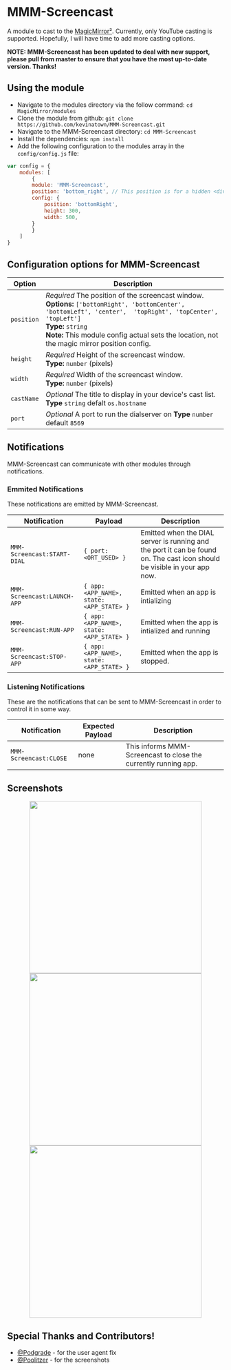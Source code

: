 # MMM-Screencast
A module to cast to the [MagicMirror²](https://github.com/MichMich/MagicMirror/). Currently, only YouTube casting is supported. Hopefully, I will have time to add more casting options.

**NOTE: MMM-Screencast has been updated to deal with new support, please pull from master to ensure that you have the most up-to-date version. Thanks!**

## Using the module

* Navigate to the modules directory via the follow command: `cd MagicMirror/modules`
* Clone the module from github: `git clone https://github.com/kevinatown/MMM-Screencast.git`
* Navigate to the MMM-Screencast directory: `cd MMM-Screencast`
* Install the dependencies: `npm install`
* Add the following configuration to the modules array in the `config/config.js` file:
```js
var config = {
    modules: [
        {
		module: 'MMM-Screencast',
		position: 'bottom_right', // This position is for a hidden <div /> and not the screencast window
		config: {
			position: 'bottomRight',
			height: 300,
			width: 500,
		}
        }
    ]
}
```

## Configuration options for MMM-Screencast

| Option    | Description
|---------- |-----------
| `position`| *Required* The position of the screencast window. <br>**Options:** `['bottomRight', 'bottomCenter', 'bottomLeft', 'center',  'topRight', 'topCenter', 'topLeft']` <br>**Type:** `string` <br>**Note:** This module config actual sets the location, not the magic mirror position config.
| `height`  | *Required* Height of the screencast window. <br>**Type:** `number` (pixels)
| `width`   | *Required* Width of the screencast window. <br>**Type:** `number` (pixels)
| `castName`| *Optional* The title to display in your device's cast list. <br>**Type** `string` defalt `os.hostname`
| `port`    | *Optional* A port to run the dialserver on **Type** `number` default `8569`

## Notifications
MMM-Screencast can communicate with other modules through notifications.

### Emmited Notifications
These notifications are emitted by MMM-Screencast.

| Notification | Payload   | Description
|------------- |-----------|------------
| `MMM-Screencast:START-DIAL` | `{ port: <ORT_USED> }`  | Emitted when the DIAL server is running and the port it can be found on. The cast icon should be visible in your app now.
| `MMM-Screencast:LAUNCH-APP` | `{ app: <APP_NAME>, state: <APP_STATE> }` | Emitted when an app is intializing
| `MMM-Screencast:RUN-APP` | `{ app: <APP_NAME>, state: <APP_STATE> }` | Emitted when the app is intialized and running
| `MMM-Screencast:STOP-APP` | `{ app: <APP_NAME>, state: <APP_STATE> }` | Emitted when the app is stopped.

### Listening Notifications
These are the notifications that can be sent to MMM-Screencast in order to control it in some way.

| Notification | Expected Payload | Description
|------------- |------------------|------------
| `MMM-Screencast:CLOSE` | none | This informs MMM-Screencast to close the currently running app. 


## Screenshots

<p align="middle">
<img src="/screenshots/screenshot.png" width="400">
<img src="/screenshots/screenshot1.png" width="400">
<img src="/screenshots/screenshot2.jpg" width="400">
</p>

## Special Thanks and Contributors!
* [@Podgrade](https://github.com/Podgrade) - for the user agent fix
* [@Poolitzer](https://github.com/Poolitzer) - for the screenshots

